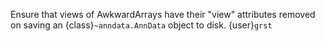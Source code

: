 Ensure that views of AwkwardArrays have their "view" attributes removed on saving an {class}`~anndata.AnnData` object
to disk. {user}`grst`
